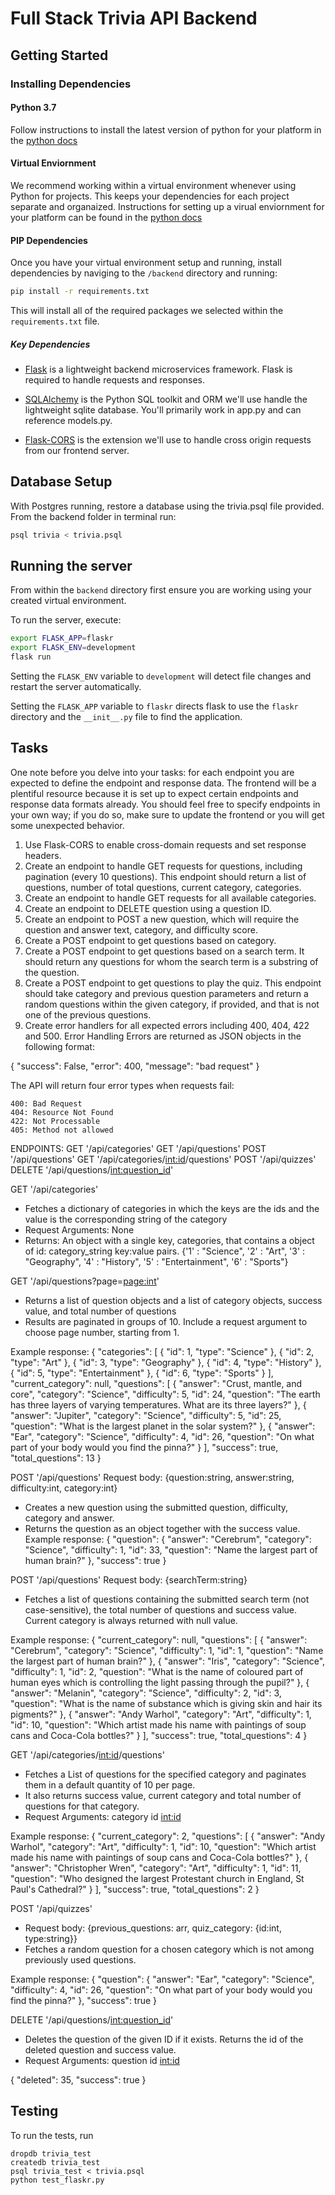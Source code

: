 # Full Stack Trivia API Backend

## Getting Started

### Installing Dependencies

#### Python 3.7

Follow instructions to install the latest version of python for your platform in the [python docs](https://docs.python.org/3/using/unix.html#getting-and-installing-the-latest-version-of-python)

#### Virtual Enviornment

We recommend working within a virtual environment whenever using Python for projects. This keeps your dependencies for each project separate and organaized. Instructions for setting up a virual enviornment for your platform can be found in the [python docs](https://packaging.python.org/guides/installing-using-pip-and-virtual-environments/)

#### PIP Dependencies

Once you have your virtual environment setup and running, install dependencies by naviging to the `/backend` directory and running:

```bash
pip install -r requirements.txt
```

This will install all of the required packages we selected within the `requirements.txt` file.

##### Key Dependencies

- [Flask](http://flask.pocoo.org/)  is a lightweight backend microservices framework. Flask is required to handle requests and responses.

- [SQLAlchemy](https://www.sqlalchemy.org/) is the Python SQL toolkit and ORM we'll use handle the lightweight sqlite database. You'll primarily work in app.py and can reference models.py. 

- [Flask-CORS](https://flask-cors.readthedocs.io/en/latest/#) is the extension we'll use to handle cross origin requests from our frontend server. 

## Database Setup
With Postgres running, restore a database using the trivia.psql file provided. From the backend folder in terminal run:
```bash
psql trivia < trivia.psql
```

## Running the server

From within the `backend` directory first ensure you are working using your created virtual environment.

To run the server, execute:

```bash
export FLASK_APP=flaskr
export FLASK_ENV=development
flask run
```

Setting the `FLASK_ENV` variable to `development` will detect file changes and restart the server automatically.

Setting the `FLASK_APP` variable to `flaskr` directs flask to use the `flaskr` directory and the `__init__.py` file to find the application. 

## Tasks

One note before you delve into your tasks: for each endpoint you are expected to define the endpoint and response data. The frontend will be a plentiful resource because it is set up to expect certain endpoints and response data formats already. You should feel free to specify endpoints in your own way; if you do so, make sure to update the frontend or you will get some unexpected behavior. 

1. Use Flask-CORS to enable cross-domain requests and set response headers. 
2. Create an endpoint to handle GET requests for questions, including pagination (every 10 questions). This endpoint should return a list of questions, number of total questions, current category, categories. 
3. Create an endpoint to handle GET requests for all available categories. 
4. Create an endpoint to DELETE question using a question ID. 
5. Create an endpoint to POST a new question, which will require the question and answer text, category, and difficulty score. 
6. Create a POST endpoint to get questions based on category. 
7. Create a POST endpoint to get questions based on a search term. It should return any questions for whom the search term is a substring of the question. 
8. Create a POST endpoint to get questions to play the quiz. This endpoint should take category and previous question parameters and return a random questions within the given category, if provided, and that is not one of the previous questions. 
9. Create error handlers for all expected errors including 400, 404, 422 and 500. 
Error Handling
Errors are returned as JSON objects in the following format:

{
    "success": False, 
    "error": 400,
    "message": "bad request"
}

The API will return four error types when requests fail:

    400: Bad Request
    404: Resource Not Found
    422: Not Processable
	405: Method not allowed

ENDPOINTS:
GET '/api/categories'
GET '/api/questions'
POST '/api/questions'
GET '/api/categories/<int:id>/questions'
POST '/api/quizzes'
DELETE '/api/questions/<int:question_id>'

GET '/api/categories'
- Fetches a dictionary of categories in which the keys are the ids and the value is the corresponding string of the category
- Request Arguments: None
- Returns: An object with a single key, categories, that contains a object of id: category_string key:value pairs. 
{'1' : "Science",
'2' : "Art",
'3' : "Geography",
'4' : "History",
'5' : "Entertainment",
'6' : "Sports"}

GET '/api/questions?page=<page:int>'
 - Returns a list of question objects and a list of category objects, success value, and total number of questions
 - Results are paginated in groups of 10. Include a request argument to choose page number, starting from 1.

Example response:
{
  "categories": [
    {
      "id": 1, 
      "type": "Science"
    }, 
    {
      "id": 2, 
      "type": "Art"
    }, 
    {
      "id": 3, 
      "type": "Geography"
    }, 
    {
      "id": 4, 
      "type": "History"
    }, 
    {
      "id": 5, 
      "type": "Entertainment"
    }, 
    {
      "id": 6, 
      "type": "Sports"
    }
  ], 
  "current_category": null, 
  "questions": [
    {
      "answer": "Crust, mantle, and core", 
      "category": "Science", 
      "difficulty": 5, 
      "id": 24, 
      "question": "The earth has three layers of varying temperatures. What are its three layers?"
    }, 
    {
      "answer": "Jupiter", 
      "category": "Science", 
      "difficulty": 5, 
      "id": 25, 
      "question": "What is the largest planet in the solar system?"
    }, 
    {
      "answer": "Ear", 
      "category": "Science", 
      "difficulty": 4, 
      "id": 26, 
      "question": "On what part of your body would you find the pinna?"
    }
  ], 
  "success": true, 
  "total_questions": 13
}

POST '/api/questions'
Request body: {question:string, answer:string, difficulty:int, category:int}
- Creates a new question using the submitted question, difficulty, category and answer. 
- Returns the question as an object together with the success value. 
Example response:
{
  "question": {
    "answer": "Cerebrum", 
    "category": "Science", 
    "difficulty": 1, 
    "id": 33, 
    "question": "Name the largest part of human brain?"
  }, 
  "success": true
}

POST '/api/questions'
Request body: {searchTerm:string}
- Fetches a list of questions containing the submitted search term (not case-sensitive), the total number of questions and success value. Current category is always returned with null value.

Example response:
{
  "current_category": null, 
  "questions": [
    {
      "answer": "Cerebrum", 
      "category": "Science", 
      "difficulty": 1, 
      "id": 1, 
      "question": "Name the largest part of human brain?"
    }, 
    {
      "answer": "Iris", 
      "category": "Science", 
      "difficulty": 1, 
      "id": 2, 
      "question": "What is the name of coloured part of human eyes which is controlling the light passing through the pupil?"
    }, 
    {
      "answer": "Melanin", 
      "category": "Science", 
      "difficulty": 2, 
      "id": 3, 
      "question": "What is the name of substance which is giving skin and hair its pigments?"
    }, 
    {
      "answer": "Andy Warhol", 
      "category": "Art", 
      "difficulty": 1, 
      "id": 10, 
      "question": "Which artist made his name with paintings of soup cans and Coca-Cola bottles?"
    }
  ], 
  "success": true, 
  "total_questions": 4
}

GET '/api/categories/<int:id>/questions'
- Fetches a List of questions for the specified category and paginates them in a default quantity of 10 per page. 
- It also returns success value, current category and total number of questions for that category.
- Request Arguments: category id <int:id>

Example response:
{
  "current_category": 2, 
  "questions": [
    {
      "answer": "Andy Warhol", 
      "category": "Art", 
      "difficulty": 1, 
      "id": 10, 
      "question": "Which artist made his name with paintings of soup cans and Coca-Cola bottles?"
    }, 
    {
      "answer": "Christopher Wren", 
      "category": "Art", 
      "difficulty": 1, 
      "id": 11, 
      "question": "Who designed the largest Protestant church in England, St Paul's Cathedral?"
    }
  ], 
  "success": true, 
  "total_questions": 2
}

POST '/api/quizzes'
- Request body: {previous_questions: arr, quiz_category: {id:int, type:string}}
- Fetches a random question for a chosen category which is not among previously used questions.

Example response:
{
  "question": {
    "answer": "Ear", 
    "category": "Science", 
    "difficulty": 4, 
    "id": 26, 
    "question": "On what part of your body would you find the pinna?"
  }, 
  "success": true
}

DELETE '/api/questions/<int:question_id>'
- Deletes the question of the given ID if it exists. Returns the id of the deleted question and success value.
- Request Arguments: question id <int:id>

{
  "deleted": 35, 
  "success": true
}


## Testing
To run the tests, run
```
dropdb trivia_test
createdb trivia_test
psql trivia_test < trivia.psql
python test_flaskr.py
```